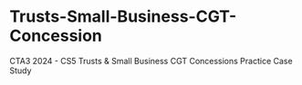# Trusts-Small-Business-CGT-Concession
CTA3 2024 - CS5 Trusts &amp; Small Business CGT Concessions Practice Case Study
